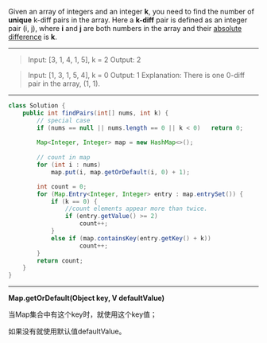 Given an array of integers and an integer **k**, you need to find the number of **unique** k-diff pairs in the array. Here a **k-diff** pair is defined as an integer pair (i, j), where **i** and **j** are both numbers in the array and their [absolute difference](https://en.wikipedia.org/wiki/Absolute_difference) is **k**.

---

> Input: [3, 1, 4, 1, 5], k = 2
> Output: 2

> Input: [1, 3, 1, 5, 4], k = 0
> Output: 1
> Explanation: There is one 0-diff pair in the array, (1, 1).

---

```JAVA
class Solution {
    public int findPairs(int[] nums, int k) {
        // special case
        if (nums == null || nums.length == 0 || k < 0)   return 0;
        
        Map<Integer, Integer> map = new HashMap<>();
        
        // count in map
        for (int i : nums)
            map.put(i, map.getOrDefault(i, 0) + 1);

        int count = 0;
        for (Map.Entry<Integer, Integer> entry : map.entrySet()) {
            if (k == 0) {
                //count elements appear more than twice.
                if (entry.getValue() >= 2)
                    count++;
            }
            else if (map.containsKey(entry.getKey() + k))
                    count++;
        }  
        return count;
    }
}
```

---

**Map.getOrDefault(Object key, V defaultValue)**

当Map集合中有这个key时，就使用这个key值；

如果没有就使用默认值defaultValue。